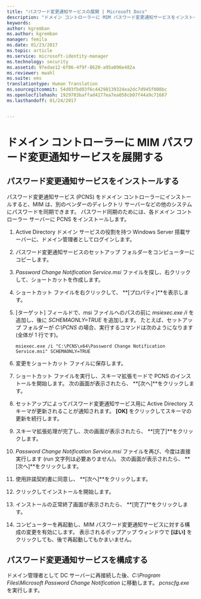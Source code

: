 ```yaml
---
title: "パスワード変更通知サービスの展開 | Microsoft Docs"
description: "ドメイン コントローラーに MIM パスワード変更通知サービスをインストールして構成する手順を説明します。"
keywords: 
author: kgremban
ms.author: kgremban
manager: femila
ms.date: 01/23/2017
ms.topic: article
ms.service: microsoft-identity-manager
ms.technology: security
ms.assetid: 97edae12-6f86-4f9f-8620-a95a096e482a
ms.reviewer: mwahl
ms.suite: ems
translationtype: Human Translation
ms.sourcegitcommit: 54d03fbd03f6c44298139324ea2dc7d945f008bc
ms.openlocfilehash: 1929703baffad4177ea7ea058cb07f44a9c71667
ms.lasthandoff: 01/24/2017


---
```


# <a name="deploy-the-mim-password-change-notification-service-on-a-domain-controller"></a>ドメイン コントローラーに MIM パスワード変更通知サービスを展開する

## <a name="install-the-password-change-notification-service"></a>パスワード変更通知サービスをインストールする
パスワード変更通知サービス (PCNS) をドメイン コントローラーにインストールすると、MIM は、別のベンダーのディレクトリ サーバーなどの他のシステムにパスワードを同期できます。 パスワード同期のためには、各ドメイン コントローラー サーバーに PCNS をインストールします。

1.  Active Directory ドメイン サービスの役割を持つ Windows Server 搭載サーバーに、ドメイン管理者としてログインします。

2.  パスワード変更通知サービスのセットアップ フォルダーをコンピューターにコピーします。

3.  *Password Change Notification Service.msi* ファイルを探し、右クリックして、ショートカットを作成します。

4.  ショートカット ファイルを右クリックして、 **[プロパティ]**を表示します。

5.  [ターゲット] フィールドで、msi ファイルへのパスの前に *msiexec.exe /i* を追加し、後に *SCHEMAONLY=TRUE* を追加します。 たとえば、セットアップ フォルダーが *C:\PCNS* の場合、実行するコマンドは次のようになります (全体が 1 行です)。

    ```
    msiexec.exe /i "C:\PCNS\x64\Password Change Notification Service.msi" SCHEMAONLY=TRUE
    ```

6.  変更をショートカット ファイルに保存します。

7.  ショートカット ファイルを実行し、スキーマ拡張モードで PCNS のインストールを開始します。 次の画面が表示されたら、 **[次へ]**をクリックします。

8.  セットアップによってパスワード変更通知サービス用に Active Directory スキーマが更新されることが通知されます。 **[OK]** をクリックしてスキーマの更新を続行します。

9. スキーマ拡張処理が完了し、次の画面が表示されたら、 **[完了]**をクリックします。

10. *Password Change Notification Service.msi* ファイルを再び、今度は直接実行します (run 文字列は必要ありません)。  次の画面が表示されたら、 **[次へ]**をクリックします。

11. 使用許諾契約書に同意し、 **[次へ]**をクリックします。

12. クリックしてインストールを開始します。

13. インストールの正常終了画面が表示されたら、 **[完了]**をクリックします。

14. コンピューターを再起動し、MIM パスワード変更通知サービスに対する構成の変更を有効にします。 表示されるポップアップ ウィンドウで **[はい]** をクリックしても、後で再起動してもかまいません。

## <a name="configuring-the-password-change-notification-service"></a>パスワード変更通知サービスを構成する
ドメイン管理者として DC サーバーに再接続した後、*C:\Program Files\Microsoft Password Change Notification* に移動します。 *pcnscfg.exe* を実行します。

